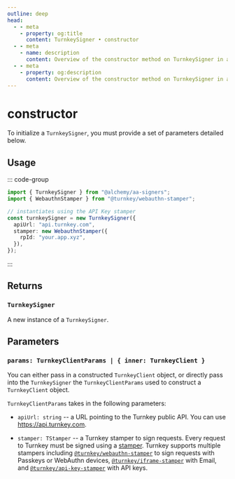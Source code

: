 ```yaml
---
outline: deep
head:
  - - meta
    - property: og:title
      content: TurnkeySigner • constructor
  - - meta
    - name: description
      content: Overview of the constructor method on TurnkeySigner in aa-signers
  - - meta
    - property: og:description
      content: Overview of the constructor method on TurnkeySigner in aa-signers
---
```


# constructor

To initialize a `TurnkeySigner`, you must provide a set of parameters detailed below.

## Usage

::: code-group

```ts [example.ts]
import { TurnkeySigner } from "@alchemy/aa-signers";
import { WebauthnStamper } from "@turnkey/webauthn-stamper";

// instantiates using the API Key stamper
const turnkeySigner = new TurnkeySigner({
  apiUrl: "api.turnkey.com",
  stamper: new WebauthnStamper({
    rpId: "your.app.xyz",
  }),
});
```

:::

## Returns

### `TurnkeySigner`

A new instance of a `TurnkeySigner`.

## Parameters

### `params: TurnkeyClientParams | { inner: TurnkeyClient }`

You can either pass in a constructed `TurnkeyClient` object, or directly pass into the `TurnkeySigner` the `TurnkeyClientParams` used to construct a `TurnkeyClient` object.

`TurnkeyClientParams` takes in the following parameters:

- `apiUrl: string` -- a URL pointing to the Turnkey public API. You can use https://api.turnkey.com.

- `stamper: TStamper` -- a Turnkey stamper to sign requests. Every request to Turnkey must be signed using a [stamper](https://docs.turnkey.com/category/api-design). Turnkey supports multiple stampers including [`@turnkey/webauthn-stamper`](https://github.com/tkhq/sdk/tree/main/packages/webauthn-stamper) to sign requests with Passkeys or WebAuthn devices, [`@turnkey/iframe-stamper`](https://github.com/tkhq/sdk/tree/main/packages/iframe-stamper) with Email, and [`@turnkey/api-key-stamper`](https://github.com/tkhq/sdk/tree/main/packages/api-key-stamper) with API keys.
